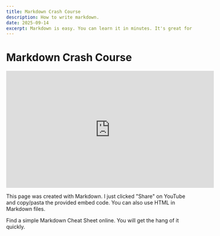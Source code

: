 ```yaml
---
title: Markdown Crash Course
description: How to write markdown.
date: 2025-09-14
excerpt: Markdown is easy. You can learn it in minutes. It's great for taking notes, making simple Wiki sites, blogs, etc. Let's learn the basics of Markdown.
---
```


# Markdown Crash Course

<iframe width="560" height="315" src="https://www.youtube.com/embed/qhoXn4bIE1s?si=qmy9XWwni2Xttq2N" title="YouTube video player" frameborder="0" allow="accelerometer; autoplay; clipboard-write; encrypted-media; gyroscope; picture-in-picture; web-share" referrerpolicy="strict-origin-when-cross-origin" allowfullscreen></iframe>

This page was created with Markdown. I just clicked "Share" on YouTube and copy/pasta the provided embed code. You can also use HTML in Markdown files.

Find a simple Markdown Cheat Sheet online. You will get the hang of it quickly.
